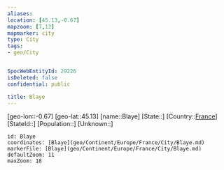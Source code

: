 ```yaml
---
aliases: 
location: [45.13,-0.67]
mapzoom: [7,12] 
mapmarker: city 
type: City
tags:
- geo/City


SpocWebEntityId: 29226
isDeleted: false
confidential: public

title: Blaye
---
```

[geo-lon::-0.67]
[geo-lat::45.13]
[name::Blaye]
[State::]
[Country::[France](geo/Continent/Europe/France.md)]
[StateId::]
[Population::]
[Unknown::]


```leaflet
id: Blaye
coordinates: [Blaye](geo/Continent/Europe/France/City/Blaye.md)
markerFile: [Blaye](geo/Continent/Europe/France/City/Blaye.md)
defaultZoom: 11 
maxZoom: 18
```


